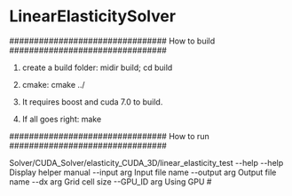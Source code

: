 # LinearElasticitySolver

################################
         How to build
################################

1. create a build folder: midir build; cd build

2. cmake: cmake ../

3. It requires boost and cuda 7.0 to build.

4. If all goes right: make

################################
         How to run
################################

Solver/CUDA_Solver/elasticity_CUDA_3D/linear_elasticity_test  --help
  --help                Display helper manual
  --input arg           Input file name
  --output arg          Output file name
  --dx arg              Grid cell size
  --GPU_ID arg          Using GPU #
